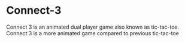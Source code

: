 # Connect-3
Connect 3 is an animated dual player game also known as tic-tac-toe. Connect 3 is a more animated game compared to previous tic-tac-toe
